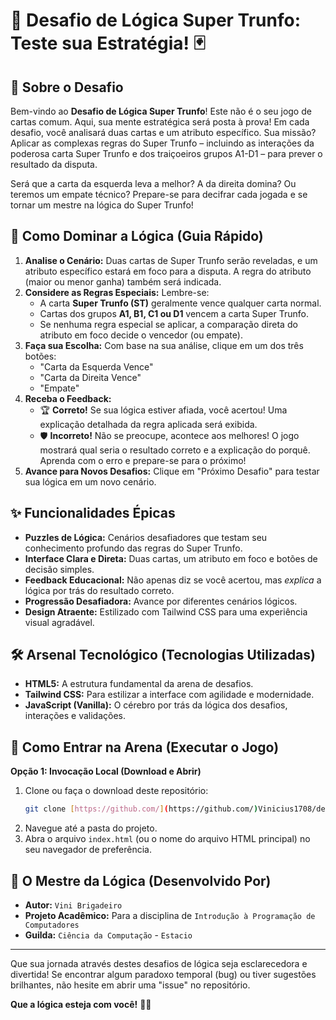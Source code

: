 # 🧠 Desafio de Lógica Super Trunfo: Teste sua Estratégia! 🃏

## 🚀 Sobre o Desafio

Bem-vindo ao **Desafio de Lógica Super Trunfo**! Este não é o seu jogo de cartas comum. Aqui, sua mente estratégica será posta à prova! Em cada desafio, você analisará duas cartas e um atributo específico. Sua missão? Aplicar as complexas regras do Super Trunfo – incluindo as interações da poderosa carta Super Trunfo e dos traiçoeiros grupos A1-D1 – para prever o resultado da disputa.

Será que a carta da esquerda leva a melhor? A da direita domina? Ou teremos um empate técnico? Prepare-se para decifrar cada jogada e se tornar um mestre na lógica do Super Trunfo!

## 🎯 Como Dominar a Lógica (Guia Rápido)

1.  **Analise o Cenário:** Duas cartas de Super Trunfo serão reveladas, e um atributo específico estará em foco para a disputa. A regra do atributo (maior ou menor ganha) também será indicada.
2.  **Considere as Regras Especiais:** Lembre-se:
    * A carta **Super Trunfo (ST)** geralmente vence qualquer carta normal.
    * Cartas dos grupos **A1, B1, C1 ou D1** vencem a carta Super Trunfo.
    * Se nenhuma regra especial se aplicar, a comparação direta do atributo em foco decide o vencedor (ou empate).
3.  **Faça sua Escolha:** Com base na sua análise, clique em um dos três botões:
    * "Carta da Esquerda Vence"
    * "Carta da Direita Vence"
    * "Empate"
4.  **Receba o Feedback:**
    * 🏆 **Correto!** Se sua lógica estiver afiada, você acertou! Uma explicação detalhada da regra aplicada será exibida.
    * 🛡️ **Incorreto!** Não se preocupe, acontece aos melhores! O jogo mostrará qual seria o resultado correto e a explicação do porquê. Aprenda com o erro e prepare-se para o próximo!
5.  **Avance para Novos Desafios:** Clique em "Próximo Desafio" para testar sua lógica em um novo cenário.

## ✨ Funcionalidades Épicas

* **Puzzles de Lógica:** Cenários desafiadores que testam seu conhecimento profundo das regras do Super Trunfo.
* **Interface Clara e Direta:** Duas cartas, um atributo em foco e botões de decisão simples.
* **Feedback Educacional:** Não apenas diz se você acertou, mas *explica* a lógica por trás do resultado correto.
* **Progressão Desafiadora:** Avance por diferentes cenários lógicos.
* **Design Atraente:** Estilizado com Tailwind CSS para uma experiência visual agradável.

## 🛠️ Arsenal Tecnológico (Tecnologias Utilizadas)

* **HTML5:** A estrutura fundamental da arena de desafios.
* **Tailwind CSS:** Para estilizar a interface com agilidade e modernidade.
* **JavaScript (Vanilla):** O cérebro por trás da lógica dos desafios, interações e validações.

## 🚀 Como Entrar na Arena (Executar o Jogo)

**Opção 1: Invocação Local (Download e Abrir)**

1.  Clone ou faça o download deste repositório:
    ```bash
    git clone [https://github.com/](https://github.com/)Vinicius1708/desafio-de-logica-super-trunfo.git
    ```
2.  Navegue até a pasta do projeto.
3.  Abra o arquivo `index.html` (ou o nome do arquivo HTML principal) no seu navegador de preferência.

## 👤 O Mestre da Lógica (Desenvolvido Por)

* **Autor:** `Vini Brigadeiro`
* **Projeto Acadêmico:** Para a disciplina de `Introdução à Programação de Computadores`
* **Guilda:** `Ciência da Computação` - `Estacio`

---

Que sua jornada através destes desafios de lógica seja esclarecedora e divertida! Se encontrar algum paradoxo temporal (bug) ou tiver sugestões brilhantes, não hesite em abrir uma "issue" no repositório.

**Que a lógica esteja com você!** 🧠✨
